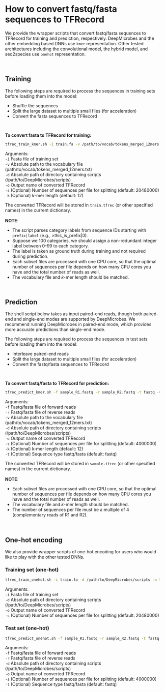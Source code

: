 # How to convert fastq/fasta sequences to TFRecord

We provide the wrapper scripts that convert fastq/fasta sequences to TFRecord for training and prediction, respectively.
DeepMicrobes and the other embedding based DNNs use `kmer` representation. 
Other tested architectures including the convolutional model, the hybrid model, and seq2species use `onehot` representation.

<br>

## Training

The following steps are required to process the sequences in training sets before loading them into the model:
* Shuffle the sequences
* Split the large dataset to multiple small files (for acceleration)
* Convert the fasta sequences to TFRecord

<br>

<b>To convert fasta to TFRecord for training:</b>

```sh
tfrec_train_kmer.sh -i train.fa -v /path/to/vocab/tokens_merged_12mers.txt -d /path/to/DeepMicrobes/scripts -o train.tfrec -s 20480000 -k 12
```

Arguments: <br>
`-i` Fasta file of training set <br>
`-v` Absolute path to the vocabulary file (path/to/vocab/tokens_merged_12mers.txt) <br>
`-d` Absolute path of directory containing scripts (/path/to/DeepMicrobes/scripts) <br>
`-o` Output name of converted TFRecord <br>
`-s` (Optional) Number of sequences per file for splitting (default: 20480000) <br>
`-k` (Optional) <i>k</i>-mer length (default: 12)

The converted TFRecord will be stored in `train.tfrec` (or other specified names) in the current dictionary. <br>
<br>
<b>NOTE</b>: 
* The script parses category labels from sequence IDs starting with `prefix|label` (e.g., >this_is_prefix|0).  <br>
* Suppose we 100 categories, we should assign a non-redundant integer label between 0-99 to each category. <br>
* The label is taken as ground truth during training and not required during prediction. <br>
* Each subset files are processed with one CPU core, so that the optimal number of sequences per file depends on how many CPU cores you have and the total number of reads as well. <br>
* The vocabulary file and <i>k</i>-mer length should be matched.

<br>

## Prediction

The shell script below takes as input paired-end reads, though both paired-end and single-end modes are supported by DeepMicrobes.
We recommend running DeepMicrobes in paired-end mode, which provides more accurate predictions than single-end mode. <br>

The following steps are required to process the sequences in test sets before loading them into the model: 
* Interleave paired-end reads
* Split the large dataset to multiple small files (for acceleration)
* Convert the fastq/fasta sequences to TFRecord

<br>

<b>To convert fastq/fasta to TFRecord for prediction:</b>

```sh
tfrec_predict_kmer.sh -f sample_R1.fastq -r sample_R2.fastq -t fastq -v /path/to/vocab/tokens_merged_12mers.txt -d /path/to/DeepMicrobes/scripts -o sample.tfrec -s 4000000 -k 12
```

Arguments: <br>
`-f` Fastq/fasta file of forward reads <br>
`-r` Fastq/fasta file of reverse reads <br>
`-v` Absolute path to the vocabulary file (path/to/vocab/tokens_merged_12mers.txt) <br>
`-d` Absolute path of directory containing scripts (/path/to/DeepMicrobes/scripts) <br>
`-o` Output name of converted TFRecord <br>
`-s` (Optional) Number of sequences per file for splitting (default: 4000000) <br>
`-k` (Optional) k-mer length (default: 12) <br>
`-t` (Optional) Sequence type fastq/fasta (default: fastq)

The converted TFRecord will be stored in `sample.tfrec` (or other specified names) in the current dictionary. <br>
<br>
<b>NOTE</b>: 
* Each subset files are processed with one CPU core, so that the optimal number of sequences per file depends on how many CPU cores you have and the total number of reads as well. <br>
* The vocabulary file and <i>k</i>-mer length should be matched.
* The number of sequences per file must be a multiple of 4 (complementary reads of R1 and R2).

<br>


## One-hot encoding

We also provide wrapper scripts of one-hot encoding for users who would like to play with the other tested DNNs. 

### Training set (one-hot)

```sh
tfrec_train_onehot.sh -i train.fa -d /path/to/DeepMicrobes/scripts -o train.tfrec -s 20480000 
```

Arguments: <br>
`-i` Fasta file of training set <br>
`-d` Absolute path of directory containing scripts (/path/to/DeepMicrobes/scripts) <br>
`-o` Output name of converted TFRecord <br>
`-s` (Optional) Number of sequences per file for splitting (default: 20480000) <br>


### Test set (one-hot)

```sh
tfrec_predict_onehot.sh -f sample_R1.fastq -r sample_R2.fastq -t fastq -d /path/to/DeepMicrobes/scripts -o sample.tfrec -s 4000000 
```

Arguments: <br>
`-f` Fastq/fasta file of forward reads <br>
`-r` Fastq/fasta file of reverse reads <br>
`-d` Absolute path of directory containing scripts (/path/to/DeepMicrobes/scripts) <br>
`-o` Output name of converted TFRecord <br>
`-s` (Optional) Number of sequences per file for splitting (default: 4000000) <br>
`-t` (Optional) Sequence type fastq/fasta (default: fastq)

